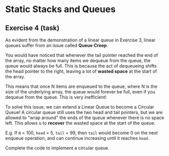 # Static Stacks and Queues

## Exercise 4 (task)

As evident from the demonstration of a linear queue in Exercise 3, linear queues suffer from an issue called **Queue Creep**.

You would have noticed that whenever the tail pointer reached the end of the array, no matter how many items we dequeue from the queue, the queue would always be full. This is because the act of dequeueing shifts the head pointer to the right, leaving a lot of **wasted space** at the start of the array.

This means that once N items are enqueued to the queue, where N is the size of the underlying array, the queue would forever be full, even if you dequeue from the queue. This is very inefficient!

To solve this issue, we can extend a Linear Queue to become a Circular Queue! A circular queue still uses the two head and tail pointers, but we are allowed to "wrap around" the ends of the queue whenever there is no space left. This allows u to **recover** the wasted space at the start of the queue.

E.g. If `N` = 100, `head` = 5, `tail` = 99, then `tail` would become 0 on the next enqueue operation, and can continue increasing until it reaches `head`.

Complete the code to implement a circular queue.

